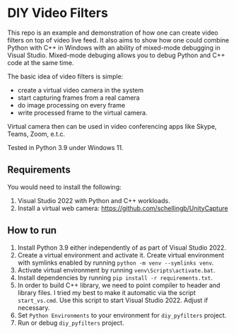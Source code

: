 # DIY Video Filters

This repo is an example and demonstration of how one can create video filters on top of video live feed.
It also aims to show how one could combine Python with C++ in Windows with an ability of mixed-mode debugging in Visual Studio.
Mixed-mode debuging allows you to debug Python and C++ code at the same time.

The basic idea of video filters is simple:

* create a virtual video camera in the system
* start capturing frames from a real camera
* do image processing on every frame
* write processed frame to the virtual camera.

Virtual camera then can be used in video conferencing apps like Skype, Teams, Zoom, e.t.c.

Tested in Python 3.9 under Windows 11.

## Requirements

You would need to install the following:
1. Visual Studio 2022 with Python and C++ workloads.
2. Install a virtual web camera: https://github.com/schellingb/UnityCapture

## How to run

1. Install Python 3.9 either independently of as part of Visual Studio 2022.
2. Create a virtual environment and activate it. Create virtual environment with symlinks enabled by running `python -m venv --symlinks venv`.
3. Activate virtual environment by running `venv\Scripts\activate.bat`.
4. Install dependencies by running `pip install -r requirements.txt`.
5. In order to build C++ library, we need to point compiler to header and library files.
  I tried my best to make it automatic via the script `start_vs.cmd`.
  Use this script to start Visual Studio 2022. Adjust if necessary.
6. Set `Python Environments` to your environment for `diy_pyfilters` project.
7. Run or debug `diy_pyfilters` project.